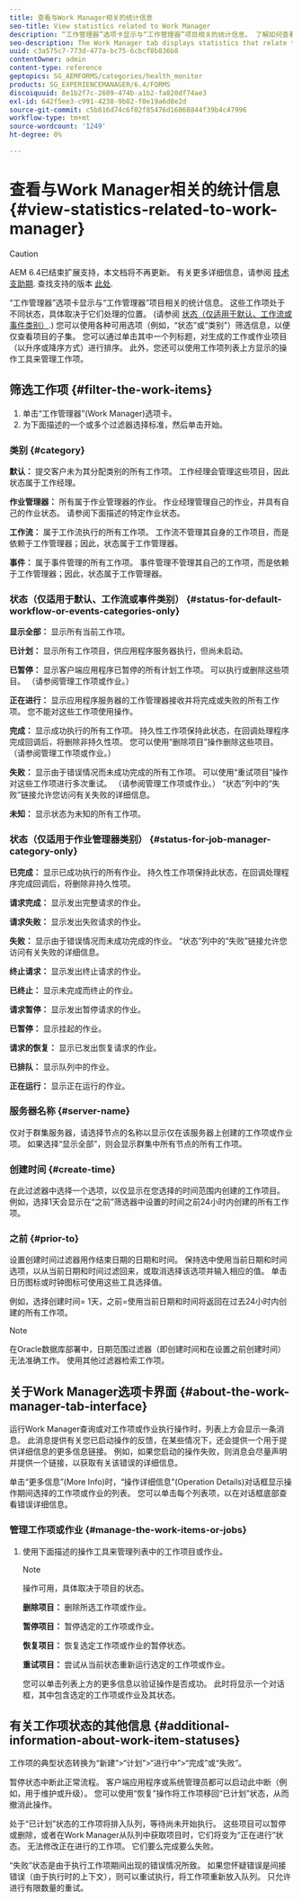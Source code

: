 ```yaml
---
title: 查看与Work Manager相关的统计信息
seo-title: View statistics related to Work Manager
description: “工作管理器”选项卡显示与“工作管理器”项目相关的统计信息。 了解如何查看和筛选工作项。
seo-description: The Work Manager tab displays statistics that relate to Work Manager items. Learn how you can view and filter the work items.
uuid: c3a575c7-773d-477a-bc75-6cbcf8b836b8
contentOwner: admin
content-type: reference
geptopics: SG_AEMFORMS/categories/health_monitor
products: SG_EXPERIENCEMANAGER/6.4/FORMS
discoiquuid: 8e1b2f7c-2609-474b-a1b2-fa820df74ae3
exl-id: 642f5ee3-c991-4238-9b82-f0e19a6d8e2d
source-git-commit: c5b816d74c6f02f85476d16868844f39b4c47996
workflow-type: tm+mt
source-wordcount: '1249'
ht-degree: 0%

---
```


# 查看与Work Manager相关的统计信息 {#view-statistics-related-to-work-manager}

>[!CAUTION]
>
>AEM 6.4已结束扩展支持，本文档将不再更新。 有关更多详细信息，请参阅 [技术支助期](https://helpx.adobe.com/cn/support/programs/eol-matrix.html). 查找支持的版本 [此处](https://experienceleague.adobe.com/docs/).

“工作管理器”选项卡显示与“工作管理器”项目相关的统计信息。 这些工作项处于不同状态，具体取决于它们处理的位置。 (请参阅 [状态（仅适用于默认、工作流或事件类别）](view-statistics-related-manager.md#status-for-default-workflow-or-events-categories-only).) 您可以使用各种可用选项（例如，“状态”或“类别”）筛选信息，以便仅查看项目的子集。 您可以通过单击其中一个列标题，对生成的工作或作业项目（以升序或降序方式）进行排序。 此外，您还可以使用工作项列表上方显示的操作工具来管理工作项。

## 筛选工作项 {#filter-the-work-items}

1. 单击“工作管理器”(Work Manager)选项卡。
1. 为下面描述的一个或多个过滤器选择标准，然后单击开始。

### 类别 {#category}

**默认：** 提交客户未为其分配类别的所有工作项。 工作经理会管理这些项目，因此状态属于工作经理。

**作业管理器：** 所有属于作业管理器的作业。 作业经理管理自己的作业，并具有自己的作业状态。 请参阅下面描述的特定作业状态。

**工作流：** 属于工作流执行的所有工作项。 工作流不管理其自身的工作项目，而是依赖于工作管理器；因此，状态属于工作管理器。

**事件：** 属于事件管理的所有工作项。 事件管理不管理其自己的工作项，而是依赖于工作管理器；因此，状态属于工作管理器。

### 状态（仅适用于默认、工作流或事件类别） {#status-for-default-workflow-or-events-categories-only}

**显示全部：** 显示所有当前工作项。

**已计划：** 显示所有工作项目，供应用程序服务器执行，但尚未启动。

**已暂停：** 显示客户端应用程序已暂停的所有计划工作项。 可以执行或删除这些项目。 （请参阅管理工作项或作业。）

**正在进行：** 显示应用程序服务器的工作管理器接收并将完成或失败的所有工作项。 您不能对这些工作项使用操作。

**完成：** 显示成功执行的所有工作项。 持久性工作项保持此状态，在回调处理程序完成回调后，将删除非持久性项。 您可以使用“删除项目”操作删除这些项目。 （请参阅管理工作项或作业。）

**失败：** 显示由于错误情况而未成功完成的所有工作项。 可以使用“重试项目”操作对这些工作项进行多次重试。 （请参阅管理工作项或作业。） “状态”列中的“失败”链接允许您访问有关失败的详细信息。

**未知：** 显示状态为未知的所有工作项。

### 状态（仅适用于作业管理器类别） {#status-for-job-manager-category-only}

**已完成：** 显示已成功执行的所有作业。 持久性工作项保持此状态，在回调处理程序完成回调后，将删除非持久性项。

**请求完成：** 显示发出完整请求的作业。

**请求失败：** 显示发出失败请求的作业。

**失败：** 显示由于错误情况而未成功完成的作业。 “状态”列中的“失败”链接允许您访问有关失败的详细信息。

**终止请求：** 显示发出终止请求的作业。

**已终止：** 显示未完成而终止的作业。

**请求暂停：** 显示发出暂停请求的作业。

**已暂停：** 显示挂起的作业。

**请求的恢复：** 显示已发出恢复请求的作业。

**已排队：** 显示队列中的作业。

**正在运行：** 显示正在运行的作业。

### 服务器名称 {#server-name}

仅对于群集服务器，请选择节点的名称以显示仅在该服务器上创建的工作项或作业项。 如果选择“显示全部”，则会显示群集中所有节点的所有工作项。

### 创建时间 {#create-time}

在此过滤器中选择一个选项，以仅显示在您选择的时间范围内创建的工作项目。 例如，选择1天会显示在“之前”筛选器中设置的时间之前24小时内创建的所有工作项。

### 之前 {#prior-to}

设置创建时间过滤器用作结束日期的日期和时间。 保持选中使用当前日期和时间选项，以从当前日期和时间过滤回来，或取消选择该选项并输入相应的值。 单击日历图标或时钟图标可使用这些工具选择值。

例如，选择创建时间= 1天，之前=使用当前日期和时间将返回在过去24小时内创建的所有工作项。

>[!NOTE]
>
>在Oracle数据库部署中，日期范围过滤器（即创建时间和在设置之前创建时间）无法准确工作。 使用其他过滤器检索工作项。

## 关于Work Manager选项卡界面 {#about-the-work-manager-tab-interface}

运行Work Manager查询或对工作项或作业执行操作时，列表上方会显示一条消息。 此消息提供有关您已启动操作的反馈，在某些情况下，还会提供一个用于提供详细信息的更多信息链接。 例如，如果您启动的操作失败，则消息会尽量声明并提供一个链接，以获取有关该错误的详细信息。

单击“更多信息”(More Info)时，“操作详细信息”(Operation Details)对话框显示操作期间选择的工作项或作业的列表。 您可以单击每个列表项，以在对话框底部查看错误详细信息。

### 管理工作项或作业 {#manage-the-work-items-or-jobs}

1. 使用下面描述的操作工具来管理列表中的工作项目或作业。

   >[!NOTE]
   >
   >操作可用，具体取决于项目的状态。

   **删除项目：** 删除所选工作项或作业。

   **暂停项目：** 暂停选定的工作项或作业。

   **恢复项目：** 恢复选定工作项或作业的暂停状态。

   **重试项目：** 尝试从当前状态重新运行选定的工作项或作业。

   您可以单击列表上方的更多信息以验证操作是否成功。 此时将显示一个对话框，其中包含选定的工作项或作业及其状态。

## 有关工作项状态的其他信息 {#additional-information-about-work-item-statuses}

工作项的典型状态转换为“新建”>“计划”>“进行中”>“完成”或“失败”。

暂停状态中断此正常流程。 客户端应用程序或系统管理员都可以启动此中断（例如，用于维护或升级）。 您可以使用“恢复”操作将工作项移回“已计划”状态，从而撤消此操作。

处于“已计划”状态的工作项将排入队列，等待尚未开始执行。 这些项目可以暂停或删除，或者在Work Manager从队列中获取项目时，它们将变为“正在进行”状态。 无法修改正在进行的工作项。 它们要么完成要么失败。

“失败”状态是由于执行工作项期间出现的错误情况所致。 如果您怀疑错误是间接错误（由于执行时的上下文），则可以重试执行，将工作项重新放入队列。 只允许进行有限数量的重试。
